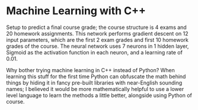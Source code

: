 # Machine Learning with C++

Setup to predict a final course grade; the course structure is 4 exams and 20 homework assignments. This network performs gradient descent on 12 input parameters, which are the first 2 exam grades and first 10 homework grades of the course. The neural network uses 7 neurons in 1 hidden layer, Sigmoid as the activation function in each neuron, and a learning rate of 0.01.

Why bother trying machine learning in C++ instead of Python? When learning this stuff for the first time Python can obfuscate the math behind things by hiding it in fancy pre-built libraries with near-English sounding names; I believed it would be more mathematically helpful to use a lower level language to learn the methods a little better, alongside using Python of course.
